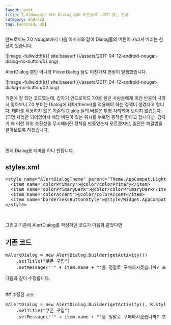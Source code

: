 ```yaml
---
layout: post
title: 7.0(Nougat) 에서 Dialog 들의 버튼들이 보이지 않는 현상
category: Android
tag: [Android, UX]
---
```


안드로이드 7.0 Nougat에서 다음 이미지와 같이 Dialog들의 버튼이 사라져 버리는 현상이 있습니다.

![image -fullwidth]({{ site.baseurl }}/assets/2017-04-12-android-nougat-dialog-no-button/01.png)

AlertDialog 뿐만 아니라 PickerDialog 들도 마찬가지 현상이 발생했습니다.

![image -fullwidth]({{ site.baseurl }}/assets/2017-04-12-android-nougat-dialog-no-button/02.png)

기존에 잘 되던 코드였는데, 갑자기 안드로이드 7.0을 올린 사람들에게 이런 반응이 나와서
찾아보니 7.0 부터는 Dialog에 테마(theme)를 적용해야 하는 정책이 생겼다고 합니다.
테마를 적용하지 않은 기존의 Dialog 들의 버튼은 투명 처리되어 보이지 않습는다.
(투명 처리만 되어있어서 해당 버튼이 있는 위치를 누르면 동작은 한다고 합니다;;) 
갑자기 왜 이런 하위 호환성을 무시해버린 정책을 만들었는지 모르겠지만, 일단은 해결법을
알아보도록 하겠습니다.

<br>

먼저 Dialog용 테마를 하나 만듭니다.


## styles.xml
<pre class="prettyprint">&lt;style name="AlertDialogTheme" parent="Theme.AppCompat.Light.Dialog.Alert"&gt;
  &lt;item name="colorPrimary"&gt;@color/colorPrimary&lt;/item&gt;
  &lt;item name="colorPrimaryDark"&gt;@color/colorPrimaryDark&lt;/item&gt;
  &lt;item name="colorAccent"&gt;@color/colorAccent&lt;/item&gt;
  &lt;item name="borderlessButtonStyle"&gt;@style/Widget.AppCompat.Button.Borderless.Colored&lt;/item&gt;
&lt;/style&gt;</pre>
<br>

그리고 기존에 AlertDialog를 작성하던 코드가 다음과 같았다면
## 기존 코드
<pre class="prettyprint">mAlertDialog = new AlertDialog.Builder(getActivity())
    .setTitle("쿠폰 구입")
    .setMessage("'" + item.name + "'를 정말로 구매하시겠습니까? 포인트가 " + item.price + " 원 차감됩니다.")</pre>
다음과 같이 수정합니다.

<br>
## 수정된 코드
<pre class="prettyprint">mAlertDialog = new AlertDialog.Builder(getActivity(), R.style.AlertDialogTheme)
    .setTitle("쿠폰 구입")
    .setMessage("'" + item.name + "'를 정말로 구매하시겠습니까? 포인트가 " + item.price + " 원 차감됩니다.")</pre>
